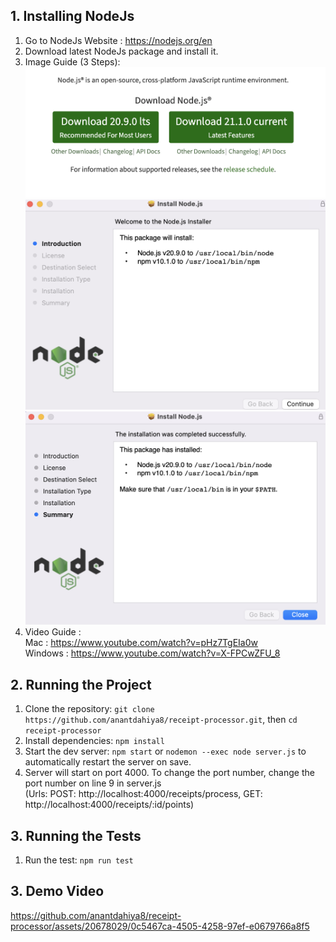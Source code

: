 ## 1. Installing NodeJs
1. Go to NodeJs Website : https://nodejs.org/en
2. Download latest NodeJs package and install it.
3. Image Guide (3 Steps): <br />
![image info](./images/1.png)
![image info](./images/2.png)
![image info](./images/3.png)
4. Video Guide : <br />
Mac : https://www.youtube.com/watch?v=pHz7TgEIa0w <br />
Windows : https://www.youtube.com/watch?v=X-FPCwZFU_8

## 2. Running the Project
1. Clone the repository:
`git clone https://github.com/anantdahiya8/receipt-processor.git`, then `cd receipt-processor`
2. Install dependencies:
`npm install`
3. Start the dev server:
`npm start` or 
`nodemon --exec node server.js` to automatically restart the server on save.
4. Server will start on port 4000. To change the port number, change the port number on line 9 in server.js <br />(Urls: POST: http://localhost:4000/receipts/process, GET: http://localhost:4000/receipts/:id/points)


## 3. Running the Tests
1. Run the test:
`npm run test`


## 3. Demo Video
https://github.com/anantdahiya8/receipt-processor/assets/20678029/0c5467ca-4505-4258-97ef-e0679766a8f5

